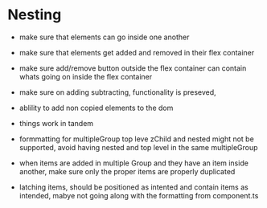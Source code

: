# Nesting

* make sure that elements can go inside one another
* make sure that elements get added and removed in their flex container
* make sure  add/remove button outside the flex container can contain whats going on inside the flex container
* make sure on adding subtracting, functionality is preseved,
* ablility to add non copied elements to the dom
* things work in tandem
* formmatting for multipleGroup top leve zChild and nested might not be supported, avoid having nested and top level in the same multipleGroup


* when items are added in multiple Group and they have an item inside another, make sure only the proper items are properly duplicated
* latching items, should be positioned as intented and contain items as intended, mabye not going along with the formatting from component.ts
